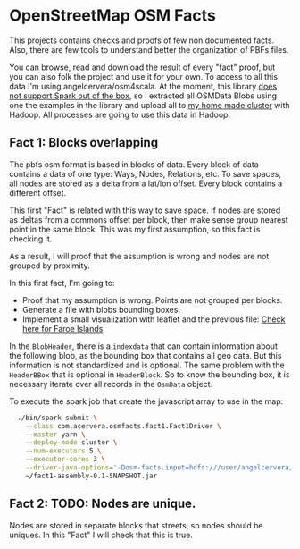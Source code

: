 # OpenStreetMap OSM Facts

This projects contains checks and proofs of few non documented facts.
Also, there are few tools to understand better the organization of PBFs files.

You can browse, read and download the result of every "fact" proof, but you can also folk the project and use it for your own.
To access to all this data I'm using angelcervera/osm4scala. At the moment, this library [does not support Spark out of the box](angelcervera/osm4scala#25), so I
extracted all OSMData Blobs using one the examples in the library and upload all to [my home made cluster]() with Hadoop. All processes are
going to use this data in Hadoop.

## Fact 1: Blocks overlapping
The pbfs osm format is based in blocks of data.
Every block of data contains a data of one type: Ways, Nodes, Relations, etc. To save spaces, all nodes are stored as a
delta from a lat/lon offset. Every block contains a different offset.

This first "Fact" is related with this way to save space. If nodes are stored as deltas from a commons offset per block,
then make sense group nearest point in the same block. This was my first assumption, so this fact is checking it.

As a result, I will proof that the assumption is wrong and nodes are not grouped by proximity.

In this first fact, I'm going to:
- Proof that my assumption is wrong. Points are not grouped per blocks.
- Generate a file with blobs bounding boxes.
- Implement a small visualization with leaflet and the previous file: [Check here for Faroe Islands](https://angelcervera.github.io/osm-facts/)

In the ```BlobHeader```, there is a ```indexdata``` that can contain information about the following blob, as the bounding box that
contains all geo data. But this information is not standardized and is optional.
The same problem with the ```HeaderBBox``` that is optional in ```HeaderBlock```.
So to know the bounding box, it is necessary iterate over all records in the  ```OsmData``` object.

To execute the spark job that create the javascript array to use in the map:
```bash
  ./bin/spark-submit \
    --class com.acervera.osmfacts.fact1.Fact1Driver \
    --master yarn \
    --deploy-mode cluster \
    --num-executors 5 \
    --executor-cores 3 \
    --driver-java-options='-Dosm-facts.input=hdfs:///user/angelcervera/osm/blocks/planet -Dosm-facts.local-file-js-bounding=/home/angelcervera/planet/bboxes.js' \
    ~/fact1-assembly-0.1-SNAPSHOT.jar

```

## Fact 2: TODO: Nodes are unique.

Nodes are stored in separate blocks that streets, so nodes should be uniques.
In this "Fact" I will check that this is true. 


